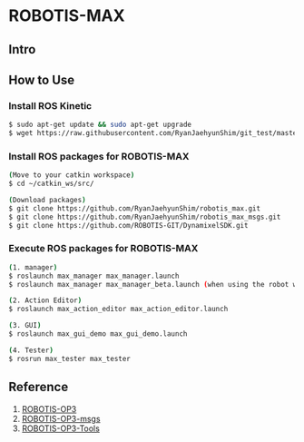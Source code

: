 # ROBOTIS-MAX

## Intro

## How to Use

### Install ROS Kinetic
```sh
$ sudo apt-get update && sudo apt-get upgrade
$ wget https://raw.githubusercontent.com/RyanJaehyunShim/git_test/master/install_ros_kinetic.sh && chmod 755 ./install_ros_kinetic.sh && bash ./install_ros_kinetic.sh
```
### Install ROS packages for ROBOTIS-MAX
```sh
(Move to your catkin workspace)
$ cd ~/catkin_ws/src/

(Download packages)
$ git clone https://github.com/RyanJaehyunShim/robotis_max.git
$ git clone https://github.com/RyanJaehyunShim/robotis_max_msgs.git
$ git clone https://github.com/ROBOTIS-GIT/DynamixelSDK.git
```

### Execute ROS packages for ROBOTIS-MAX
```sh
(1. manager)
$ roslaunch max_manager max_manager.launch
$ roslaunch max_manager max_manager_beta.launch (when using the robot without legs)

(2. Action Editor)
$ roslaunch max_action_editor max_action_editor.launch 

(3. GUI)
$ roslaunch max_gui_demo max_gui_demo.launch 

(4. Tester)
$ rosrun max_tester max_tester
```

## Reference
1) [ROBOTIS-OP3](https://github.com/ROBOTIS-GIT/ROBOTIS-OP3)
2) [ROBOTIS-OP3-msgs](https://github.com/ROBOTIS-GIT/ROBOTIS-OP3-msgs)
3) [ROBOTIS-OP3-Tools](https://github.com/ROBOTIS-GIT/ROBOTIS-OP3-Tools)

